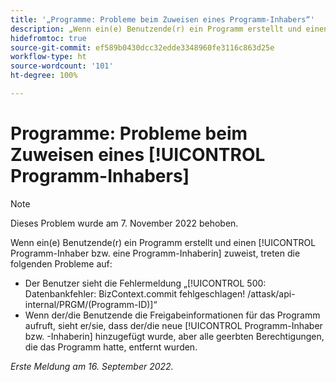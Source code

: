 ```yaml
---
title: '„Programme: Probleme beim Zuweisen eines Programm-Inhabers“'
description: „Wenn ein(e) Benutzende(r) ein Programm erstellt und einen Programm-Inhaber bzw. eine Programm-Inhaberin zuweist, treten die in diesem Artikel beschriebenen Probleme auf.“
hidefromtoc: true
source-git-commit: ef589b0430dcc32edde3348960fe3116c863d25e
workflow-type: ht
source-wordcount: '101'
ht-degree: 100%

---
```



# Programme: Probleme beim Zuweisen eines [!UICONTROL Programm-Inhabers]

>[!NOTE]
>
>Dieses Problem wurde am 7. November 2022 behoben.

Wenn ein(e) Benutzende(r) ein Programm erstellt und einen [!UICONTROL Programm-Inhaber bzw. eine Programm-Inhaberin] zuweist, treten die folgenden Probleme auf:

* Der Benutzer sieht die Fehlermeldung „[!UICONTROL 500: Datenbankfehler: BizContext.commit fehlgeschlagen! /attask/api-internal/PRGM/(Programm-ID)]“
* Wenn der/die Benutzende die Freigabeinformationen für das Programm aufruft, sieht er/sie, dass der/die neue [!UICONTROL Programm-Inhaber bzw. -Inhaberin] hinzugefügt wurde, aber alle geerbten Berechtigungen, die das Programm hatte, entfernt wurden.

_Erste Meldung am 16. September 2022._

